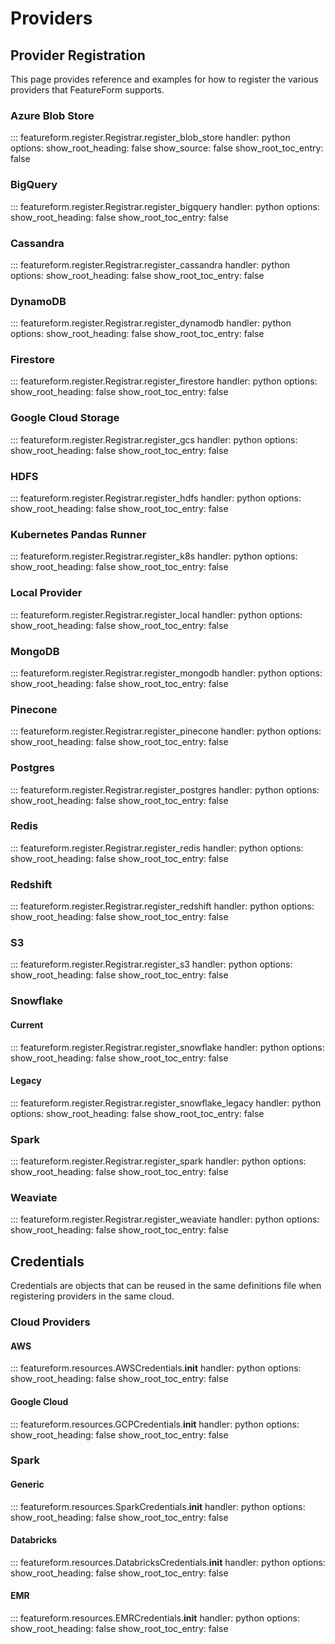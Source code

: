 # Providers

[//]: # (## Capability Matrix)

[//]: # ()
[//]: # (|                         Name                          | Offline | Online | Compute | Storage | Vector | Available in Localmode |)

[//]: # (|:-----------------------------------------------------:|:-------:|:------:|:-------:|:-------:|:------:|------------------------|)

[//]: # (|         [Azure Blob Store]&#40;#azure-blob-store&#41;         |    x    |        |         |    x    |        |                        |)

[//]: # (|                 [BigQuery]&#40;#bigquery&#41;                 |    x    |        |    x    |    x    |        |                        |)

[//]: # (|                [Cassandra]&#40;#cassandra&#41;                |         |   x    |         |    x    |        |                        |)

[//]: # (|                 [DynamoDB]&#40;#dynamodb&#41;                 |         |   x    |         |    x    |        |                        |)

[//]: # (|                [Firestore]&#40;#firestore&#41;                |         |   x    |         |    x    |        |                        |)

[//]: # (|     [Google Cloud Storage]&#40;#google-cloud-storage&#41;     |    x    |        |         |    x    |        |                        |)

[//]: # (|                     [HDFS]&#40;#hdfs&#41;                     |    x    |        |         |    x    |        |                        |)

[//]: # (| [Kubernetes Pandas Runner]&#40;#kubernetes-pandas-runner&#41; |    x    |        |    x    |         |        |                        |)

[//]: # (|           [Local Provider]&#40;#local-provider&#41;           |    x    |        |    x    |    x    |        | x                      |)

[//]: # (|                  [MongoDB]&#40;#mongodb&#41;                  |         |   x    |         |    x    |        |                        |)

[//]: # (|                 [Pinecone]&#40;#pinecone&#41;                 |         |   x    |         |    x    |   x    | x                      |)

[//]: # (|                 [Postgres]&#40;#postgres&#41;                 |    x    |        |    x    |    x    |        |                        |)

[//]: # (|                    [Redis]&#40;#redis&#41;                    |         |   x    |         |    x    |   x    |                        |)

[//]: # (|                 [Redshift]&#40;#redshift&#41;                 |    x    |        |    x    |    x    |        |                        |)

[//]: # (|                       [S3]&#40;#s3&#41;                       |    x    |        |         |    x    |        |                        |)

[//]: # (|                [Snowflake]&#40;#snowflake&#41;                |    x    |        |    x    |    x    |        |                        |)

[//]: # (|                    [Spark]&#40;#spark&#41;                    |    x    |        |    x    |         |        |                        |)

[//]: # (|                 [Weaviate]&#40;#weaviate&#41;                 |         |   x    |         |    x    |   x    | x                      |)


## Provider Registration
This page provides reference and examples for how to register the various providers that FeatureForm supports.

### Azure Blob Store
::: featureform.register.Registrar.register_blob_store
    handler: python
    options:
        show_root_heading: false
        show_source: false
        show_root_toc_entry: false

### BigQuery
::: featureform.register.Registrar.register_bigquery
    handler: python
    options:
        show_root_heading: false
        show_root_toc_entry: false

### Cassandra
::: featureform.register.Registrar.register_cassandra
    handler: python
    options:
        show_root_heading: false
        show_root_toc_entry: false

### DynamoDB
::: featureform.register.Registrar.register_dynamodb
    handler: python
    options:
        show_root_heading: false
        show_root_toc_entry: false

### Firestore
::: featureform.register.Registrar.register_firestore
    handler: python
    options:
        show_root_heading: false
        show_root_toc_entry: false

### Google Cloud Storage
::: featureform.register.Registrar.register_gcs
    handler: python
    options:
        show_root_heading: false
        show_root_toc_entry: false

### HDFS
::: featureform.register.Registrar.register_hdfs
    handler: python
    options:
        show_root_heading: false
        show_root_toc_entry: false

### Kubernetes Pandas Runner
::: featureform.register.Registrar.register_k8s
    handler: python
    options:
        show_root_heading: false
        show_root_toc_entry: false

### Local Provider
::: featureform.register.Registrar.register_local
    handler: python
    options:
        show_root_heading: false
        show_root_toc_entry: false

### MongoDB
::: featureform.register.Registrar.register_mongodb
    handler: python
    options:
        show_root_heading: false
        show_root_toc_entry: false

### Pinecone
::: featureform.register.Registrar.register_pinecone
    handler: python
    options:
        show_root_heading: false
        show_root_toc_entry: false

### Postgres
::: featureform.register.Registrar.register_postgres
    handler: python
    options:
        show_root_heading: false
        show_root_toc_entry: false

### Redis
::: featureform.register.Registrar.register_redis
    handler: python
    options:
        show_root_heading: false
        show_root_toc_entry: false

### Redshift
::: featureform.register.Registrar.register_redshift
    handler: python
    options:
        show_root_heading: false
        show_root_toc_entry: false

### S3
::: featureform.register.Registrar.register_s3
    handler: python
    options:
        show_root_heading: false
        show_root_toc_entry: false

### Snowflake
#### Current
::: featureform.register.Registrar.register_snowflake
    handler: python
    options:
        show_root_heading: false
        show_root_toc_entry: false

#### Legacy
::: featureform.register.Registrar.register_snowflake_legacy
    handler: python
    options:
        show_root_heading: false
        show_root_toc_entry: false

### Spark
::: featureform.register.Registrar.register_spark
    handler: python
    options:
        show_root_heading: false
        show_root_toc_entry: false

### Weaviate
::: featureform.register.Registrar.register_weaviate
    handler: python
    options:
        show_root_heading: false
        show_root_toc_entry: false

## Credentials
Credentials are objects that can be reused in the same definitions file when registering providers in the same cloud. 

### Cloud Providers

#### AWS
::: featureform.resources.AWSCredentials.__init__
    handler: python
    options:
        show_root_heading: false
        show_root_toc_entry: false

#### Google Cloud
::: featureform.resources.GCPCredentials.__init__
    handler: python
    options:
        show_root_heading: false
        show_root_toc_entry: false

### Spark
#### Generic
::: featureform.resources.SparkCredentials.__init__
    handler: python
    options:
        show_root_heading: false
        show_root_toc_entry: false


#### Databricks
::: featureform.resources.DatabricksCredentials.__init__
    handler: python
    options:
        show_root_heading: false
        show_root_toc_entry: false

#### EMR
::: featureform.resources.EMRCredentials.__init__
    handler: python
    options:
        show_root_heading: false
        show_root_toc_entry: false